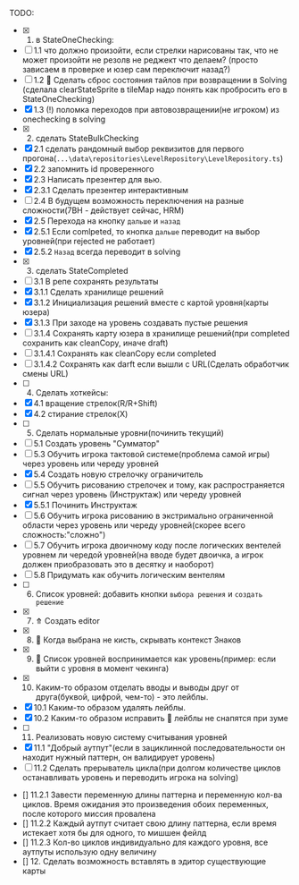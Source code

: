 TODO:

- [x] 1. в StateOneChecking:
- [ ] 1.1 что должно произойти, если стрелки нарисованы так, что не может произойти не резолв не реджект что делаем? (просто зависаем в проверке и юзер сам переключит назад?)
- [ ] 1.2 🐞 Сделать сброс состояния тайлов при возвращении в Solving (сделала clearStateSprite в tileMap надо понять как пробросить его в StateOneChecking)
- [x] 1.3 (!) поломка переходов при автовозвращении(не игроком) из onechecking в solving
- [x] 2. сделать StateBulkChecking
- [x] 2.1 сделать рандомный выбор реквизитов для первого прогона(`...\data\repositories\LevelRepository\LevelRepository.ts`)
- [x] 2.2 запомнить id проверенного
- [x] 2.3 Написать презентер для вью.
- [x] 2.3.1 Сделать презентер интерактивным
- [ ] 2.4 В будущем возможность переключения на разные сложности(7BH - действует сейчас, HRM)
- [x] 2.5 Перехода на кнопку `дальше` и `назад`
- [x] 2.5.1 Если comlpeted, то кнопка `дальше` переводит на выбор уровней(при rejected не работает)
- [x] 2.5.2 `Назад` всегда переводит в solving
- [x] 3. сделать StateCompleted
- [ ] 3.1 В репе сохранять результаты
- [x] 3.1.1 Сделать хранилище решений
- [x] 3.1.2 Инициализация решений вместе с картой уровня(карты юзера)
- [x] 3.1.3 При заходе на уровень создавать пустые решения
- [ ] 3.1.4 Сохранять карту юзера в хранилище решений(при completed сохранить как cleanСopy, иначе draft)
- [ ] 3.1.4.1 Сохранять как cleanCopy если completed
- [ ] 3.1.4.2 Сохранять как darft если вышли с URL(Сделать обработчик смены URL)
- [ ] 4. Сделать хоткейсы:
- [x] 4.1 вращение стрелок(R/R+Shift)
- [x] 4.2 стирание стрелок(X)
- [ ] 5. Сделать нормальные уровни(починить текущий)
- [ ] 5.1 Создать уровень "Сумматор"
- [ ] 5.3 Обучить игрока тактовой системе(проблема самой игры) через уровень или череду уровней
- [x] 5.4 Создать новую стрелочку ограничитель
- [ ] 5.5 Обучить рисованию стрелочек и тому, как распространяется сигнал через уровень (Инструктаж) или череду уровней
- [x] 5.5.1 Починить Инструктаж
- [ ] 5.6 Обучить игрока рисованию в экстримально ограниченной области через уровень или череду уровней(скорее всего сложность:"сложно")
- [ ] 5.7 Обучить игрока двоичному коду после логических вентелей уровнем ли чередой уровней(на вводе будет двоичка, а игрок должен приобразовать это в десятку и наоборот)
- [ ] 5.8 Придумать как обучить логическим вентелям
- [ ] 6. Список уровней: добавить кнопки `выбора решения` и `создать решение`
- [x] 7. ⤊ Создать editor
- [x] 8. 🐞 Когда выбрана не кисть, скрывать контекст Знаков
- [x] 9. 🐞 Список уровней воспринимается как уровень(пример: если выйти с уровня в момент чекинга)
- [x] 10. Каким-то образом отделать вводы и выводы друг от друга(буквой, цифрой, чем-то) - это лейблы.
- [x] 10.1 Каким-то образом удалять лейблы.
- [x] 10.2 Каким-то образом исправить 🐞 лейблы не снапятся при зуме
- [ ] 11. Реализовать новую систему считывания уровней
- [x] 11.1 "Добрый аутпут"(если в зациклинной последовательности он находит нужный паттерн, он валидирует уровень)
- [ ] 11.2 Сделать прерыватель цикла(при долгом количестве циклов останавливать уровень и переводить игрока на solving)
- [] 11.2.1 Завести переменную длины паттерна и переменную кол-ва циклов. Время ожидания это произведения обоих переменных, после которого миссия провалена
- [] 11.2.2 Каждый аутпут считает свою длину паттерна, если время истекает хотя бы для одного, то мишшен фейлд
- [] 11.2.3 Кол-во циклов индивидуально для каждого уровня, все аутпуты использую одну величину
- [] 12. Сделать возможность вставлять в эдитор существующие карты
